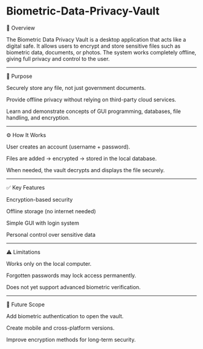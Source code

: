 # Biometric-Data-Privacy-Vault
📌 Overview

The Biometric Data Privacy Vault is a desktop application that acts like a digital safe. It allows users to encrypt and store sensitive files such as biometric data, documents, or photos. The system works completely offline, giving full privacy and control to the user.

 ----------------------------------------------------------------------------------------------------------------------------------------------------------------------------
 
🎯 Purpose

Securely store any file, not just government documents.

Provide offline privacy without relying on third-party cloud services.

Learn and demonstrate concepts of GUI programming, databases, file handling, and encryption.

-----------------------------------------------------------------------------------------------------------------------------------------------------------------------------

⚙️ How It Works

User creates an account (username + password).

Files are added → encrypted → stored in the local database.

When needed, the vault decrypts and displays the file securely.

-----------------------------------------------------------------------------------------------------------------------------------------------------------------------------

✅ Key Features

Encryption-based security

Offline storage (no internet needed)

Simple GUI with login system

Personal control over sensitive data

-----------------------------------------------------------------------------------------------------------------------------------------------------------------------------

⚠️ Limitations

Works only on the local computer.

Forgotten passwords may lock access permanently.

Does not yet support advanced biometric verification.

-----------------------------------------------------------------------------------------------------------------------------------------------------------------------------

🚀 Future Scope

Add biometric authentication to open the vault.

Create mobile and cross-platform versions.

Improve encryption methods for long-term security.

